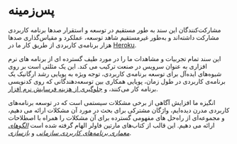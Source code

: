 پس‌زمینه
==========

مشارکت‌کنندگان این سند به طور مستقیم در توسعه و استقرار صدها برنامه کاربردی مشارکت داشته‌اند و به‌طور غیرمستقیم شاهد توسعه، عملکرد و مقیاس‌گذاری صدها هزار برنامه‌ی کاربردی از طریق کار ما در <a href="http://www. پلت فرم .heroku.com/" target="_blank">Heroku</a>.

این سند تمام تجربیات و مشاهدات ما را در مورد طیف گسترده ای از برنامه های نرم افزاری به عنوان سرویس در صنعت ترکیب می کند. این یک مثلثی است بر روی شیوه‌های ایده‌آل برای توسعه برنامه‌ی کاربردی، توجه ویژه به پویایی رشد ارگانیک یک برنامه‌ی کاربردی در طول زمان، پویایی همکاری بین توسعه‌دهندگانی که روی کدنویسی برنامه کار می‌کنند، و <a href="http://blog .heroku.com/archives/2011/6/28/the_new_heroku_4_erosion_resistance_explicit_contracts/" target="_blank">جلوگیری از هزینه فرسایش نرم افزار</a>.

انگیزه ما افزایش آگاهی از برخی مشکلات سیستمی است که در توسعه برنامه‌های کاربردی مدرن دیده‌ایم، واژگان مشترکی برای بحث در مورد آن مشکلات ارائه می دهیم، و مجموعه‌ای از راه‌حل های مفهومی گسترده برای آن مشکلات را همراه با اصطلاحات ارائه می دهیم. این قالب از کتاب‌های مارتین فاولر الهام گرفته شده است *<a href="https://books.google.com/books/about/Patterns_of_enterprise_application_archi.html?id=FyWZt5DdvFkC" target="_blank">الگوهای معماری برنامه‌های کاربردی سازمانی</a >* و *<a href="https://books.google.com/books/about/Refactoring.html?id=1MsETFPD3I0C" target="_blank">بازسازی</a>*.
